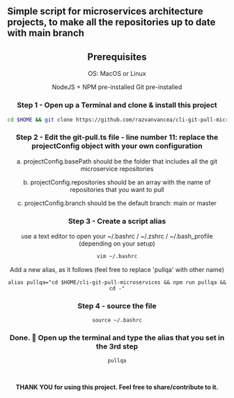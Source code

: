 ## Simple script for microservices architecture projects, to make all the repositories up to date with main branch

<span align="center">

## Prerequisites

OS: MacOS or Linux

NodeJS + NPM pre-installed
Git pre-installed
<br />

### Step 1 - Open up a Terminal and clone & install this project

```sh
cd $HOME && git clone https://github.com/razvanvancea/cli-git-pull-microservices && cd $HOME/cli-git-pull-microservices && npm install
```

### Step 2 - Edit the git-pull.ts file - line number 11: replace the projectConfig object with your own configuration

a. projectConfig.basePath should be the folder that includes all the git microservice repositories

b. projectConfig.repositories should be an array with the name of repositories that you want to pull

c. projectConfig.branch should be the default branch: main or master

### Step 3 - Create a script alias

use a text editor to open your ~/.bashrc / ~/.zshrc / ~/.bash_profile (depending on your setup)

```sh
vim ~/.bashrc
```

Add a new alias, as it follows (feel free to replace 'pullqa' with other name)

```
alias pullqa="cd $HOME/cli-git-pull-microservices && npm run pullqa && cd -"
```

### Step 4 - source the file

```
source ~/.bashrc
```

### Done. :100: Open up the terminal and type the alias that you set in the 3rd step

```
pullqa
```

<br />

<b> THANK YOU <b/> for using this project. Feel free to share/contribute to it.
</span>
